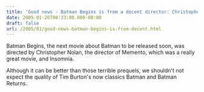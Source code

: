 ```yaml
---
title: 'Good news - Batman Begins is from a decent director: Christopher Nolan'
date: 2005-01-26T00:33:00.000-08:00
draft: false
url: /2005/01/good-news-batman-begins-is-from-decent.html
---
```


Batman Begins, the next movie about Batman to be released soon, was directed by Christopher Nolan, the director of Memento, which was a really great movie, and Insomnia.  
  
Although it can be better than those terrible prequels, we shouldn't not expect the quality of Tim Burton's now classics Batman and Batman Returns.